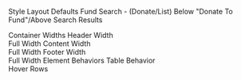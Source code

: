 Style Layout Defaults
Fund Search - (Donate/List)
 Below "Donate To Fund"/Above Search Results

Container Widths
Header Width	
 Full Width
Content Width	
 Full Width
Footer Width	
 Full Width
Element Behaviors
Table Behavior	
 Hover Rows
